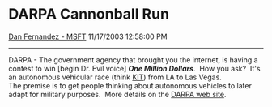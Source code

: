 <div id="page">

# DARPA Cannonball Run

[Dan Fernandez -
MSFT](https://social.msdn.microsoft.com/profile/Dan%20Fernandez%20-%20MSFT)
11/17/2003 12:58:00 PM

-----

<div id="content">

DARPA - The government agency that brought you the internet, is having a
contest to win \[begin Dr. Evil voice\] ***One Million Dollars***.  How
you ask?  It's an autonomous vehicular race (think
[KIT](http://www.knightrideronline.com/)) from LA to Las Vegas. 
The premise is to get people thinking about autonomous vehicles to
later adapt for military purposes.  More details on the [DARPA web
site](http://www.darpa.mil/grandchallenge/overview.htm).

</div>

</div>
